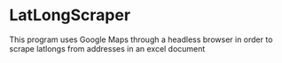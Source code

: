 # LatLongScraper
This program uses Google Maps through a headless browser in order to scrape latlongs from addresses in an excel document
